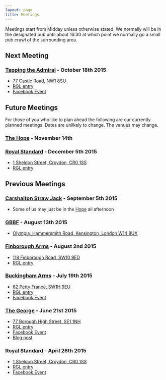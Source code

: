 ```yaml
---
layout: page
title: Meetings
---
```


Meetings start from Midday unless otherwise stated. We normally will be in the designated pub until about 16:30 at which point we normally go a small pub crawl of the surrounding area.


## Next Meeting ##

### [Tapping the Admiral](http://www.tappingtheadmiral.co.uk/) - October 18th 2015 ###

- [77 Castle Road, NW1 8SU](http://www.openstreetmap.org/?mlat=51.5453144583372&mlon=-0.146171965369918&zoom=15)
- [RGL entry](http://london.randomness.org.uk/wiki.cgi?Tapping_The_Admiral,_NW1_8SU)
- [Facebook Event](https://www.facebook.com/events/1636101266640114/)


## Future Meetings ##

For those of you who like to plan ahead the following are our currently planned meetings. Dates are unlikely to change. The venues may change.


### [The Hope](http://hopecarshalton.co.uk) - November 14th ###

### [Royal Standard](http://www.royalstandard-croydon.co.uk/) - December 5th 2015 ###

- [1 Sheldon Street, Croydon, CR0 1SS](http://osm.org/go/euuo92xaB-)
- [RGL entry](http://london.randomness.org.uk/wiki.cgi?Royal_Standard%2C_CR0_1SS)


## Previous Meetings ##

### [Carshalton Straw Jack](http://www.strawjack.co.uk/) - September 5th 2015 ###

- Some of us may just be in the [Hope](http://hopecarshalton.co.uk/) all afternoon
### [GBBF](http://gbbf.org.uk/) - August 13th 2015 ###

- [Olympia, Hammersmith Road, Kensington, London W14 8UX](http://osm.org/go/euun04xv?m=&way=27789986)

### [Finborough Arms](http://www.finborougharms.co.uk) - August 2nd 2015 ###

- [118 Finborough Road, SW10 9ED](http://www.openstreetmap.org/?mlat=51.4865965486257&mlon=-0.190108559501582&zoom=15)
- [RGL entry](http://london.randomness.org.uk/wiki.cgi?Finborough_Arms,_SW10_9ED)



### [Buckingham Arms](http://www.youngs.co.uk/pubs/buckingham-arms) - July 19th 2015 ###

- [62 Petty France, SW1H 9EU](http://www.openstreetmap.org/?mlat=51.499115950148&mlon=-0.136823134881766&zoom=15)
- [RGL entry](http://london.randomness.org.uk/wiki.cgi?Buckingham_Arms,_SW1H_9EU)
- [Facebook Event](https://www.facebook.com/events/1000973313276461/)

### [The George](http://www.george-southwark.co.uk/) - June 21st 2015 ###

- [77 Borough High Street, SE1 1NH](http://www.openstreetmap.org/?mlat=51.504183110177&mlon=-0.0901616522391727&zoom=15#map=15/51.5042/-0.0902)
- [RGL entry](http://london.randomness.org.uk/wiki.cgi?George,_SE1_1NH)
- [Facebook Event](https://www.facebook.com/events/876596112401261/)
- [Blog post](http://capitalbeards.org.uk/2015/06/05/Midsummer-Beardness-June-2015/)

### [Royal Standard](http://www.royalstandard-croydon.co.uk/) - April 26th 2015

- [1 Sheldon Street, Croydon, CR0 1SS](http://osm.org/go/euuo92xaB-)
- [RGL entry](http://london.randomness.org.uk/wiki.cgi?Royal_Standard%2C_CR0_1SS)
- [Facebook Event](https://www.facebook.com/events/1622758831291753/)


